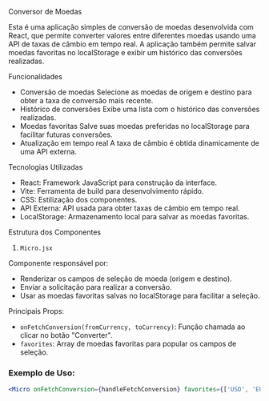  Conversor de Moedas

Esta é uma aplicação simples de conversão de moedas desenvolvida com React, que permite converter valores entre diferentes moedas usando uma API de taxas de câmbio em tempo real. A aplicação também permite salvar moedas favoritas no localStorage e exibir um histórico das conversões realizadas.

 Funcionalidades

- Conversão de moedas Selecione as moedas de origem e destino para obter a taxa de conversão mais recente.
- Histórico de conversões Exibe uma lista com o histórico das conversões realizadas.
- Moedas favoritas Salve suas moedas preferidas no localStorage para facilitar futuras conversões.
- Atualização em tempo real A taxa de câmbio é obtida dinamicamente de uma API externa.
  
 Tecnologias Utilizadas

- React: Framework JavaScript para construção da interface.
- Vite: Ferramenta de build para desenvolvimento rápido.
- CSS: Estilização dos componentes.
- API Externa: API usada para obter taxas de câmbio em tempo real.
- LocalStorage: Armazenamento local para salvar as moedas favoritas.

 Estrutura dos Componentes

1. `Micro.jsx`

Componente responsável por:
- Renderizar os campos de seleção de moeda (origem e destino).
- Enviar a solicitação para realizar a conversão.
- Usar as moedas favoritas salvas no localStorage para facilitar a seleção.

Principais Props:
- `onFetchConversion(fromCurrency, toCurrency)`: Função chamada ao clicar no botão "Converter".
- `favorites`: Array de moedas favoritas para popular os campos de seleção.

### Exemplo de Uso:

```jsx
<Micro onFetchConversion={handleFetchConversion} favorites={['USD', 'EUR', 'BRL']} />
